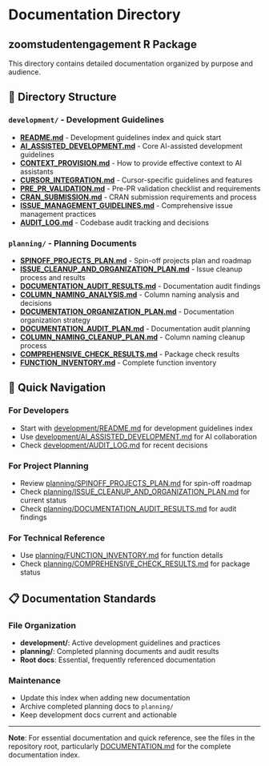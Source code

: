# Documentation Directory
## zoomstudentengagement R Package

This directory contains detailed documentation organized by purpose and audience.

## 📁 Directory Structure

### `development/` - Development Guidelines
- **[README.md](development/README.md)** - Development guidelines index and quick start
- **[AI_ASSISTED_DEVELOPMENT.md](development/AI_ASSISTED_DEVELOPMENT.md)** - Core AI-assisted development guidelines
- **[CONTEXT_PROVISION.md](development/CONTEXT_PROVISION.md)** - How to provide effective context to AI assistants
- **[CURSOR_INTEGRATION.md](development/CURSOR_INTEGRATION.md)** - Cursor-specific guidelines and features
- **[PRE_PR_VALIDATION.md](development/PRE_PR_VALIDATION.md)** - Pre-PR validation checklist and requirements
- **[CRAN_SUBMISSION.md](development/CRAN_SUBMISSION.md)** - CRAN submission requirements and process
- **[ISSUE_MANAGEMENT_GUIDELINES.md](development/ISSUE_MANAGEMENT_GUIDELINES.md)** - Comprehensive issue management practices
- **[AUDIT_LOG.md](development/AUDIT_LOG.md)** - Codebase audit tracking and decisions

### `planning/` - Planning Documents
- **[SPINOFF_PROJECTS_PLAN.md](planning/SPINOFF_PROJECTS_PLAN.md)** - Spin-off projects plan and roadmap
- **[ISSUE_CLEANUP_AND_ORGANIZATION_PLAN.md](planning/ISSUE_CLEANUP_AND_ORGANIZATION_PLAN.md)** - Issue cleanup process and results
- **[DOCUMENTATION_AUDIT_RESULTS.md](planning/DOCUMENTATION_AUDIT_RESULTS.md)** - Documentation audit findings
- **[COLUMN_NAMING_ANALYSIS.md](planning/COLUMN_NAMING_ANALYSIS.md)** - Column naming analysis and decisions
- **[DOCUMENTATION_ORGANIZATION_PLAN.md](planning/DOCUMENTATION_ORGANIZATION_PLAN.md)** - Documentation organization strategy
- **[DOCUMENTATION_AUDIT_PLAN.md](planning/DOCUMENTATION_AUDIT_PLAN.md)** - Documentation audit planning
- **[COLUMN_NAMING_CLEANUP_PLAN.md](planning/COLUMN_NAMING_CLEANUP_PLAN.md)** - Column naming cleanup process
- **[COMPREHENSIVE_CHECK_RESULTS.md](planning/COMPREHENSIVE_CHECK_RESULTS.md)** - Package check results
- **[FUNCTION_INVENTORY.md](planning/FUNCTION_INVENTORY.md)** - Complete function inventory

## 🎯 Quick Navigation

### For Developers
- Start with [development/README.md](development/README.md) for development guidelines index
- Use [development/AI_ASSISTED_DEVELOPMENT.md](development/AI_ASSISTED_DEVELOPMENT.md) for AI collaboration
- Check [development/AUDIT_LOG.md](development/AUDIT_LOG.md) for recent decisions

### For Project Planning
- Review [planning/SPINOFF_PROJECTS_PLAN.md](planning/SPINOFF_PROJECTS_PLAN.md) for spin-off roadmap
- Check [planning/ISSUE_CLEANUP_AND_ORGANIZATION_PLAN.md](planning/ISSUE_CLEANUP_AND_ORGANIZATION_PLAN.md) for current status
- Check [planning/DOCUMENTATION_AUDIT_RESULTS.md](planning/DOCUMENTATION_AUDIT_RESULTS.md) for audit findings

### For Technical Reference
- Use [planning/FUNCTION_INVENTORY.md](planning/FUNCTION_INVENTORY.md) for function details
- Check [planning/COMPREHENSIVE_CHECK_RESULTS.md](planning/COMPREHENSIVE_CHECK_RESULTS.md) for package status

## 📋 Documentation Standards

### File Organization
- **development/**: Active development guidelines and practices
- **planning/**: Completed planning documents and audit results
- **Root docs**: Essential, frequently referenced documentation

### Maintenance
- Update this index when adding new documentation
- Archive completed planning docs to `planning/`
- Keep development docs current and actionable

---

**Note**: For essential documentation and quick reference, see the files in the repository root, particularly [DOCUMENTATION.md](../DOCUMENTATION.md) for the complete documentation index. 